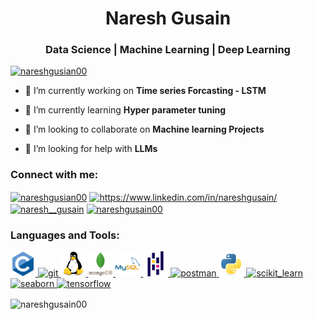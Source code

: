 <h1 align="center">Naresh Gusain</h1>
<h3 align="center">Data Science | Machine Learning | Deep Learning</h3>
<!-- <img src="https://media.licdn.com/dms/image/D4D16AQFlivw3X2LxIg/profile-displaybackgroundimage-shrink_350_1400/0/1685870212656?e=1695859200&v=beta&t=xE7U_Qpq2dOSVCbkDGNTx0SXiB3pXXVOcNksrBh0Aq0" alt="Header from LinkedIN"> -->

<p align="left"> <a href="https://twitter.com/nareshgusian00" target="blank"><img src="https://img.shields.io/twitter/follow/nareshgusian00?logo=twitter&style=for-the-badge" alt="nareshgusian00" /></a> </p>

- 🔭 I’m currently working on **Time series Forcasting - LSTM**

- 🌱 I’m currently learning **Hyper parameter tuning**

- 👯 I’m looking to collaborate on **Machine learning Projects**

- 🤝 I’m looking for help with **LLMs**

<h3 align="left">Connect with me:</h3>
<p align="left">
<a href="https://twitter.com/nareshgusian00" target="blank"><img align="center" src="https://raw.githubusercontent.com/rahuldkjain/github-profile-readme-generator/master/src/images/icons/Social/twitter.svg" alt="nareshgusian00" height="30" width="40" /></a>
<a href="https://linkedin.com/in/https://www.linkedin.com/in/nareshgusain/" target="blank"><img align="center" src="https://raw.githubusercontent.com/rahuldkjain/github-profile-readme-generator/master/src/images/icons/Social/linked-in-alt.svg" alt="https://www.linkedin.com/in/nareshgusain/" height="30" width="40" /></a>
<a href="https://instagram.com/naresh__gusain" target="blank"><img align="center" src="https://raw.githubusercontent.com/rahuldkjain/github-profile-readme-generator/master/src/images/icons/Social/instagram.svg" alt="naresh__gusain" height="30" width="40" /></a>
<a href="https://www.leetcode.com/nareshgusain00" target="blank"><img align="center" src="https://raw.githubusercontent.com/rahuldkjain/github-profile-readme-generator/master/src/images/icons/Social/leet-code.svg" alt="nareshgusain00" height="30" width="40" /></a>
</p>

<h3 align="left">Languages and Tools:</h3>
<p align="left"> <a href="https://www.cprogramming.com/" target="_blank" rel="noreferrer"> <img src="https://raw.githubusercontent.com/devicons/devicon/master/icons/c/c-original.svg" alt="c" width="40" height="40"/> </a> <a href="https://git-scm.com/" target="_blank" rel="noreferrer"> <img src="https://www.vectorlogo.zone/logos/git-scm/git-scm-icon.svg" alt="git" width="40" height="40"/> </a> <a href="https://www.linux.org/" target="_blank" rel="noreferrer"> <img src="https://raw.githubusercontent.com/devicons/devicon/master/icons/linux/linux-original.svg" alt="linux" width="40" height="40"/> </a> <a href="https://www.mongodb.com/" target="_blank" rel="noreferrer"> <img src="https://raw.githubusercontent.com/devicons/devicon/master/icons/mongodb/mongodb-original-wordmark.svg" alt="mongodb" width="40" height="40"/> </a> <a href="https://www.mysql.com/" target="_blank" rel="noreferrer"> <img src="https://raw.githubusercontent.com/devicons/devicon/master/icons/mysql/mysql-original-wordmark.svg" alt="mysql" width="40" height="40"/> </a> <a href="https://pandas.pydata.org/" target="_blank" rel="noreferrer"> <img src="https://raw.githubusercontent.com/devicons/devicon/2ae2a900d2f041da66e950e4d48052658d850630/icons/pandas/pandas-original.svg" alt="pandas" width="40" height="40"/> </a> <a href="https://postman.com" target="_blank" rel="noreferrer"> <img src="https://www.vectorlogo.zone/logos/getpostman/getpostman-icon.svg" alt="postman" width="40" height="40"/> </a> <a href="https://www.python.org" target="_blank" rel="noreferrer"> <img src="https://raw.githubusercontent.com/devicons/devicon/master/icons/python/python-original.svg" alt="python" width="40" height="40"/> </a> <a href="https://scikit-learn.org/" target="_blank" rel="noreferrer"> <img src="https://upload.wikimedia.org/wikipedia/commons/0/05/Scikit_learn_logo_small.svg" alt="scikit_learn" width="40" height="40"/> </a> <a href="https://seaborn.pydata.org/" target="_blank" rel="noreferrer"> <img src="https://seaborn.pydata.org/_images/logo-mark-lightbg.svg" alt="seaborn" width="40" height="40"/> </a> <a href="https://www.tensorflow.org" target="_blank" rel="noreferrer"> <img src="https://www.vectorlogo.zone/logos/tensorflow/tensorflow-icon.svg" alt="tensorflow" width="40" height="40"/> </a> </p>

<p><img align="center" src="https://github-readme-stats.vercel.app/api/top-langs?username=nareshgusain00&show_icons=true&locale=en&layout=compact" alt="nareshgusain00" /></p>

